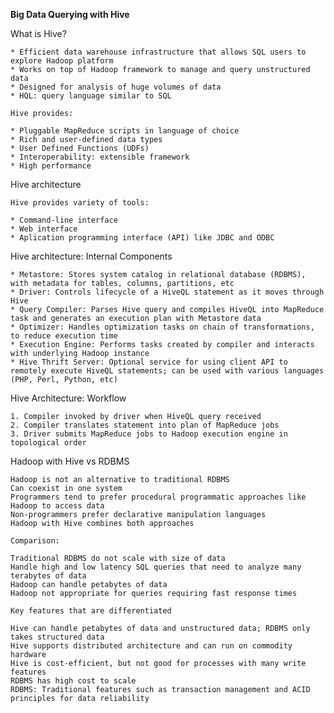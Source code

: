 **Big Data Querying with Hive**

What is Hive?

	* Efficient data warehouse infrastructure that allows SQL users to explore Hadoop platform
	* Works on top of Hadoop framework to manage and query unstructured data
	* Designed for analysis of huge volumes of data
	* HQL: query language similar to SQL
	
	Hive provides:
	
	* Pluggable MapReduce scripts in language of choice
	* Rich and user-defined data types
	* User Defined Functions (UDFs)
	* Interoperability: extensible framework
	* High performance
	
Hive architecture

	Hive provides variety of tools:
	
	* Command-line interface
	* Web interface
	* Aplication programming interface (API) like JDBC and ODBC
	
Hive architecture: Internal Components

	* Metastore: Stores system catalog in relational database (RDBMS), with metadata for tables, columns, partitions, etc
	* Driver: Controls lifecycle of a HiveQL statement as it moves through Hive
	* Query Compiler: Parses Hive query and compiles HiveQL into MapReduce task and generates an execution plan with Metastore data
	* Optimizer: Handles optimization tasks on chain of transformations, to reduce execution time
	* Execution Engine: Performs tasks created by compiler and interacts with underlying Hadoop instance
	* Hive Thrift Server: Optional service for using client API to remotely execute HiveQL statements; can be used with various languages (PHP, Perl, Python, etc)
	
Hive Architecture: Workflow

	1. Compiler invoked by driver when HiveQL query received
	2. Compiler translates statement into plan of MapReduce jobs
	3. Driver submits MapReduce jobs to Hadoop execution engine in topological order
	
Hadoop with Hive vs RDBMS

	Hadoop is not an alternative to traditional RDBMS
	Can coexist in one system
	Programmers tend to prefer procedural programmatic approaches like Hadoop to access data
	Non-programmers prefer declarative manipulation languages
	Hadoop with Hive combines both approaches
	
	Comparison:
	
	Traditional RDBMS do not scale with size of data
	Handle high and low latency SQL queries that need to analyze many terabytes of data
	Hadoop can handle petabytes of data
	Hadoop not appropriate for queries requiring fast response times
	
	Key features that are differentiated
	
	Hive can handle petabytes of data and unstructured data; RDBMS only takes structured data
	Hive supports distributed architecture and can run on commodity hardware
	Hive is cost-efficient, but not good for processes with many write features
	RDBMS has high cost to scale
	RDBMS: Traditional features such as transaction management and ACID principles for data reliability